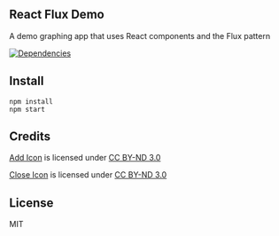 ## React Flux Demo

A demo graphing app that uses React components and the Flux pattern

[![Dependencies][dep-image]][deps]

## Install

```
npm install
npm start
```

## Credits

[Add Icon](https://www.iconfinder.com/icons/49812/add_icon#size=24) is licensed under [CC BY-ND 3.0](http://creativecommons.org/licenses/by-nd/3.0/)

[Close Icon](https://www.iconfinder.com/icons/49826/bbcancel_close_cross_exit_icon#size=66) is licensed under [CC BY-ND 3.0](http://creativecommons.org/licenses/by-nd/3.0/)

## License

MIT

[dep-image]: https://david-dm.org/sdawson/react_flux_demo.svg
[deps]: https://david-dm.org/sdawson/react_flux_demo
